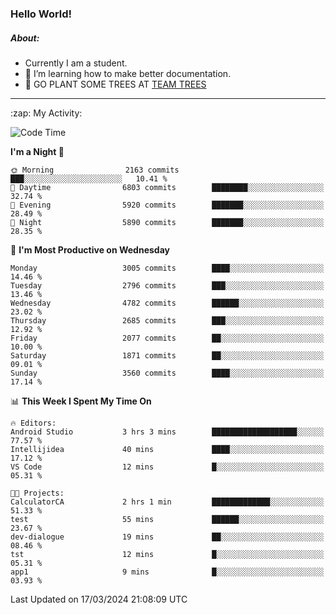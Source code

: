 ### Hello World!

##### About:
- Currently I am a student.
- 🌱 I’m learning how to make better documentation.
- 🌱 GO PLANT SOME TREES AT [TEAM TREES](https://teamtrees.org/)

---
  <summary>:zap: My Activity:</summary>
  
<!--START_SECTION:waka-->
![Code Time](http://img.shields.io/badge/Code%20Time-1%2C302%20hrs%2057%20mins-blue)

**I'm a Night 🦉** 

```text
🌞 Morning                2163 commits        ███░░░░░░░░░░░░░░░░░░░░░░   10.41 % 
🌆 Daytime                6803 commits        ████████░░░░░░░░░░░░░░░░░   32.74 % 
🌃 Evening                5920 commits        ███████░░░░░░░░░░░░░░░░░░   28.49 % 
🌙 Night                  5890 commits        ███████░░░░░░░░░░░░░░░░░░   28.35 % 
```
📅 **I'm Most Productive on Wednesday** 

```text
Monday                   3005 commits        ████░░░░░░░░░░░░░░░░░░░░░   14.46 % 
Tuesday                  2796 commits        ███░░░░░░░░░░░░░░░░░░░░░░   13.46 % 
Wednesday                4782 commits        ██████░░░░░░░░░░░░░░░░░░░   23.02 % 
Thursday                 2685 commits        ███░░░░░░░░░░░░░░░░░░░░░░   12.92 % 
Friday                   2077 commits        ██░░░░░░░░░░░░░░░░░░░░░░░   10.00 % 
Saturday                 1871 commits        ██░░░░░░░░░░░░░░░░░░░░░░░   09.01 % 
Sunday                   3560 commits        ████░░░░░░░░░░░░░░░░░░░░░   17.14 % 
```


📊 **This Week I Spent My Time On** 

```text
🔥 Editors: 
Android Studio           3 hrs 3 mins        ███████████████████░░░░░░   77.57 % 
Intellijidea             40 mins             ████░░░░░░░░░░░░░░░░░░░░░   17.12 % 
VS Code                  12 mins             █░░░░░░░░░░░░░░░░░░░░░░░░   05.31 % 

🐱‍💻 Projects: 
CalculatorCA             2 hrs 1 min         █████████████░░░░░░░░░░░░   51.33 % 
test                     55 mins             ██████░░░░░░░░░░░░░░░░░░░   23.67 % 
dev-dialogue             19 mins             ██░░░░░░░░░░░░░░░░░░░░░░░   08.46 % 
tst                      12 mins             █░░░░░░░░░░░░░░░░░░░░░░░░   05.31 % 
app1                     9 mins              █░░░░░░░░░░░░░░░░░░░░░░░░   03.93 % 
```


 Last Updated on 17/03/2024 21:08:09 UTC
<!--END_SECTION:waka-->
